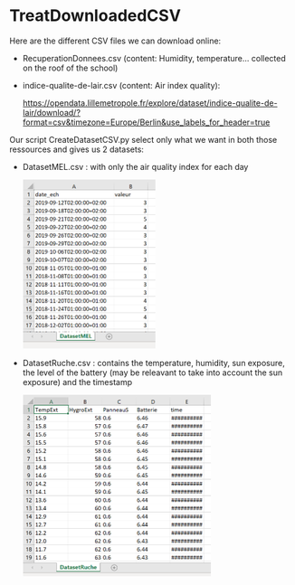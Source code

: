 # TreatDownloadedCSV

Here are the different CSV files we can download online:

- RecuperationDonnees.csv (content: Humidity, temperature... collected on the roof of the school)

- indice-qualite-de-lair.csv (content: Air index quality):

  https://opendata.lillemetropole.fr/explore/dataset/indice-qualite-de-lair/download/?format=csv&timezone=Europe/Berlin&use_labels_for_header=true

Our script CreateDatasetCSV.py select only what we want in both those ressources and gives us 2 datasets:

- DatasetMEL.csv : with only the air quality index for each day

  <img src="illustrationMel.PNG" style="zoom:50%;" />

- DatasetRuche.csv : contains the temperature, humidity, sun exposure, the level of the battery (may be releavant to take into account the sun exposure) and the timestamp

  <img src="illustrationRuche.PNG" style="zoom:50%;" />